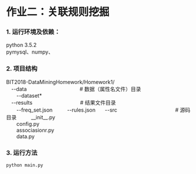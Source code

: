 # 作业二：关联规则挖掘
### 1. 运行环境及依赖：
python 3.5.2  
pymysql、numpy、

### 2. 项目结构
BIT2018-DataMiningHomework/Homework1/  
&emsp;--data  &emsp;&emsp;&emsp;&emsp;&emsp;&emsp;&emsp;&emsp;&emsp;&emsp;# 数据（属性名文件）目录  
&emsp;&emsp;--dataset*  
&emsp;--results  &emsp;&emsp;&emsp;&emsp;&emsp;&emsp;&emsp;&emsp;&emsp;# 结果文件目录  
&emsp;&emsp;--freq_set.json  
&emsp;&emsp;--rules.json  
&emsp;--src  &emsp;&emsp;&emsp;&emsp;&emsp;&emsp;&emsp;&emsp;&emsp;&emsp;&emsp;# 源码目录  
&emsp;&emsp;\_\_init\_\_.py  
&emsp;&emsp;config.py  
&emsp;&emsp;associasionr.py  
&emsp;&emsp;data.py  
### 3. 运行方法

```
python main.py
```
